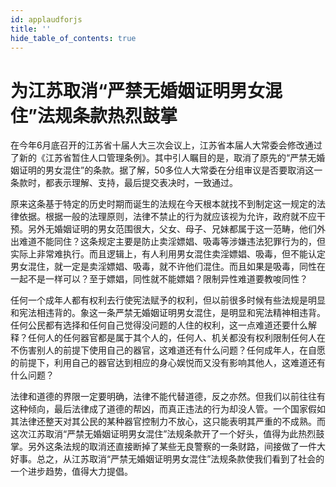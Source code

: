 ```yaml
---
id: applaudforjs
title: ''
hide_table_of_contents: true
---
```


# 为江苏取消“严禁无婚姻证明男女混住”法规条款热烈鼓掌

在今年6月底召开的江苏省十届人大三次会议上，江苏省本届人大常委会修改通过了新的《江苏省暂住人口管理条例》。其中引人瞩目的是，取消了原先的“严禁无婚姻证明的男女混住”的条款。据了解，50多位人大常委在分组审议是否要取消这一条款时，都表示理解、支持，最后提交表决时，一致通过。

原来这条基于特定的历史时期而诞生的法规在今天根本就找不到制定这一规定的法律依据。根据一般的法理原则，法律不禁止的行为就应该视为允许，政府就不应干预。另外无婚姻证明的男女范围很大，父女、母子、兄妹都属于这一范畴，他们外出难道不能同住？这条规定主要是防止卖淫嫖娼、吸毒等涉嫌违法犯罪行为的，但实际上非常难执行。而且逻辑上，有人利用男女混住卖淫嫖娼、吸毒，但不能认定男女混住，就一定是卖淫嫖娼、吸毒，就不许他们混住。而且如果是吸毒，同性在一起不是一样可以？至于嫖娼，同性就不能嫖娼？限制异性难道要教唆同性？

任何一个成年人都有权利去行使宪法赋予的权利，但以前很多时候有些法规是明显和宪法相违背的。象这一条严禁无婚姻证明男女混住，是明显和宪法精神相违背。任何公民都有选择和任何自己觉得没问题的人住的权利，这一点难道还要什么解释？任何人的任何器官都是属于其个人的，任何人、机关都没有权利限制任何人在不伤害别人的前提下使用自己的器官，这难道还有什么问题？任何成年人，在自愿的前提下，利用自己的器官达到相应的身心娱悦而又没有影响其他人，这难道还有什么问题？

法律和道德的界限一定要明确，法律不能代替道德，反之亦然。但我们以前往往有这种倾向，最后法律成了道德的帮凶，而真正违法的行为却没人管。一个国家假如其法律还整天对其公民的某种器官控制力不放心，这只能表明其严重的不成熟。而这次江苏取消“严禁无婚姻证明男女混住”法规条款开了一个好头，值得为此热烈鼓掌。另外这条法规的取消还直接断掉了某些无良警察的一条财路，间接做了一件大好事。总之，从江苏取消“严禁无婚姻证明男女混住”法规条款使我们看到了社会的一个进步趋势，值得大力提倡。